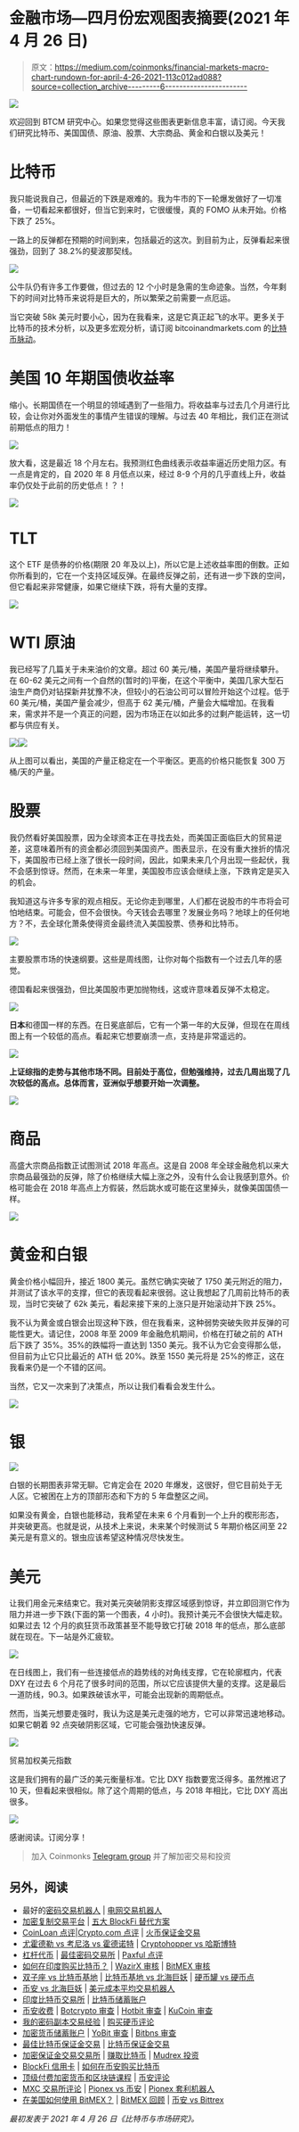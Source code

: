# 金融市场—四月份宏观图表摘要(2021 年 4 月 26 日)

> 原文：<https://medium.com/coinmonks/financial-markets-macro-chart-rundown-for-april-4-26-2021-113c012ad088?source=collection_archive---------6----------------------->

![](img/eb3fa4ccf4294dddfb7a7536a4a5e843.png)

欢迎回到 BTCM 研究中心。如果您觉得这些图表更新信息丰富，请订阅。今天我们研究比特币、美国国债、原油、股票、大宗商品、黄金和白银以及美元！

# 比特币

我只能说我自己，但最近的下跌是艰难的。我为牛市的下一轮爆发做好了一切准备，一切看起来都很好，但当它到来时，它很缓慢，真的 FOMO 从未开始。价格下跌了 25%。

一路上的反弹都在预期的时间到来，包括最近的这次。到目前为止，反弹看起来很强劲，回到了 38.2%的斐波那契线。

![](img/9d0c6920a0d3cad961af06f7b46c00f0.png)

公牛队仍有许多工作要做，但过去的 12 个小时是急需的生命迹象。当然，今年剩下的时间对比特币来说将是巨大的，所以繁荣之前需要一点厄运。

当它突破 58k 美元时要小心，因为在我看来，这是它真正起飞的水平。更多关于比特币的技术分析，以及更多宏观分析，请订阅 bitcoinandmarkets.com 的[比特币脉动](https://bitcoinandmarkets.com/membership/)。

# 美国 10 年期国债收益率

缩小。长期国债在一个明显的领域遇到了一些阻力。将收益率与过去几个月进行比较，会让你对外面发生的事情产生错误的理解。与过去 40 年相比，我们正在测试前期低点的阻力！

![](img/2ff7153a8178027b3d942d1ef0a007b5.png)

放大看，这是最近 18 个月左右。我预测红色曲线表示收益率逼近历史阻力区。有一点是肯定的，自 2020 年 8 月低点以来，经过 8-9 个月的几乎直线上升，收益率仍仅处于此前的历史低点！？！

![](img/f960727764d69dcb3811cb31ef7ed9f8.png)

# TLT

这个 ETF 是债券的价格(期限 20 年及以上)，所以它是上述收益率图的倒数。正如你所看到的，它在一个支持区域反弹。在最终反弹之前，还有进一步下跌的空间，但它看起来非常健康，如果它继续下跌，将有大量的支撑。

![](img/c2730cb9422f1b955a588a4e810958a9.png)

# WTI 原油

我已经写了几篇关于未来油价的文章。超过 60 美元/桶，美国产量将继续攀升。在 60-62 美元之间有一个自然的(暂时的)平衡，在这个平衡中，美国几家大型石油生产商仍对钻探新井犹豫不决，但较小的石油公司可以冒险开始这个过程。低于 60 美元/桶，美国产量会减少，但高于 62 美元/桶，产量会大幅增加。在我看来，需求并不是一个真正的问题，因为市场正在以如此多的过剩产能运转，这一切都与供应有关。

![](img/486cf90bb7a60f014a7a2d94effdd2bd.png)![](img/b63f4629d3f81575f28265ba5ad613c9.png)

从上图可以看出，美国的产量正稳定在一个平衡区。更高的价格只能恢复 300 万桶/天的产量。

# 股票

我仍然看好美国股票，因为全球资本正在寻找去处，而美国正面临巨大的贸易逆差，这意味着所有的资金都必须回到美国资产。图表显示，在没有重大挫折的情况下，美国股市已经上涨了很长一段时间，因此，如果未来几个月出现一些起伏，我不会感到惊讶。然而，在未来一年里，美国股市应该会继续上涨，下跌肯定是买入的机会。

我知道这与许多专家的观点相反。无论你走到哪里，人们都在说股市的牛市将会可怕地结束。可能会，但不会很快。今天钱会去哪里？发展业务吗？地球上的任何地方？不，去全球化萧条使得资金最终流入美国股票、债券和比特币。

![](img/03793c193b8744aaa2244f1e25fb28a6.png)

主要股票市场的快速纲要。这些是周线图，让你对每个指数有一个过去几年的感觉。

德国看起来很强劲，但比美国股市更加抛物线，这或许意味着反弹不太稳定。

![](img/ec77877700ce708aa06451935b35349b.png)

**日本**和德国一样的东西。在日冕底部后，它有一个第一年的大反弹，但现在在周线图上有一个较低的高点。看起来它想要崩溃一点，支持是非常遥远的。

![](img/6cdf6064aa818f7a4adf9a1e7c69855f.png)

**上证综指的走势与其他市场不同。目前处于高位，但勉强维持，过去几周出现了几次较低的高点。总体而言，亚洲似乎想要开始一次调整。**

![](img/d42af3ee19dbb4a90db1febaacf2e0c2.png)

# 商品

高盛大宗商品指数正试图测试 2018 年高点。这是自 2008 年全球金融危机以来大宗商品最强劲的反弹，除了价格继续大幅上涨之外，没有什么会让我感到意外。价格可能会在 2018 年高点上方假装，然后跳水或可能在这里掉头，就像美国国债一样。

![](img/0cd93d11b6819ee3b0e75a726f3eb585.png)

# 黄金和白银

黄金价格小幅回升，接近 1800 美元。虽然它确实突破了 1750 美元附近的阻力，并测试了该水平的支撑，但它的表现看起来很弱。这让我想起了几周前比特币的表现，当时它突破了 62k 美元，看起来接下来的上涨只是开始滚动并下跌 25%。

我不认为黄金或白银会出现这种下跌，但在我看来，这种弱势突破失败并反弹的可能性更大。请记住，2008 年至 2009 年金融危机期间，价格在打破之前的 ATH 后下跌了 35%。35%的跌幅将一直达到 1350 美元。我不认为它会变得那么低，但目前为止它只比最近的 ATH 低 20%。跌至 1550 美元将是 25%的修正，这在我看来仍是一个不错的区间。

当然，它又一次来到了决策点，所以让我们看看会发生什么。

![](img/6f89f34e7f257baa2aef059e464f2493.png)

# 银

![](img/06d9e7f4d3222eb55a4878934a5a9f25.png)

白银的长期图表非常无聊。它肯定会在 2020 年爆发，这很好，但它目前处于无人区。它被困在上方的顶部形态和下方的 5 年盘整区之间。

如果没有黄金，白银也能移动，我希望在未来 6 个月看到一个上升的楔形形态，并突破更高。也就是说，从技术上来说，未来某个时候测试 5 年期价格区间至 22 美元是有意义的。银虫应该希望这种情况尽快发生。

# 美元

让我们用金元来结束它。我对美元突破阴影支撑区域感到惊讶，并立即回测它作为阻力并进一步下跌(下面的第一个图表，4 小时)。我预计美元不会很快大幅走软。如果过去 12 个月的疯狂货币政策甚至不能导致它打破 2018 年的低点，那么底部就在现在。下一站是外汇疲软。

![](img/41b96319cee5a46c3964796be86d4b74.png)

在日线图上，我们有一些连接低点的趋势线的对角线支撑，它在轮廓框内，代表 DXY 在过去 6 个月花了很多时间的范围，所以它应该提供大量的支撑。这是最后一道防线，90.3。如果跌破该水平，可能会出现新的周期低点。

然而，当美元想要走强时，我认为这是美元走强的地方，它可以非常迅速地移动。如果它朝着 92 点突破阴影区域，它可能会强劲快速反弹。

![](img/78c9b83a50b724232ffe2a268a5ca322.png)

贸易加权美元指数

这是我们拥有的最广泛的美元衡量标准。它比 DXY 指数要宽泛得多。虽然推迟了 10 天，但看起来很相似。除了这个周期的低点，与 2018 年相比，它比 DXY 高出很多。

![](img/b3046a2d43c3c89e8aa9611e5d87adff.png)

感谢阅读。订阅分享！

> 加入 Coinmonks [Telegram group](https://t.me/joinchat/uiLERCQL1fQ5ZjA1) 并了解加密交易和投资

## 另外，阅读

*   最好的[密码交易机器人](/coinmonks/crypto-trading-bot-c2ffce8acb2a) | [电网交易机器人](https://blog.coincodecap.com/grid-trading)
*   [加密复制交易平台](/coinmonks/top-10-crypto-copy-trading-platforms-for-beginners-d0c37c7d698c) | [五大 BlockFi 替代方案](https://blog.coincodecap.com/blockfi-alternatives)
*   [CoinLoan 点评](/coinmonks/coinloan-review-18128b9badc4)|[Crypto.com 点评](/coinmonks/crypto-com-review-f143dca1f74c) | [火币保证金交易](/coinmonks/huobi-margin-trading-b3b06cdc1519)
*   [尤霍德勒 vs 考尼洛 vs 霍德诺特](/coinmonks/youhodler-vs-coinloan-vs-hodlnaut-b1050acde55a) | [Cryptohopper vs 哈斯博特](https://blog.coincodecap.com/cryptohopper-vs-haasbot)
*   [杠杆代币](/coinmonks/leveraged-token-3f5257808b22) | [最佳密码交易所](/coinmonks/crypto-exchange-dd2f9d6f3769) | [Paxful 点评](/coinmonks/paxful-review-4daf2354ab70)
*   [如何在印度购买比特币？](/coinmonks/buy-bitcoin-in-india-feb50ddfef94) | [WazirX 审核](/coinmonks/wazirx-review-5c811b074f5b) | [BitMEX 审核](https://blog.coincodecap.com/bitmex-review)
*   [双子座 vs 比特币基地](https://blog.coincodecap.com/gemini-vs-coinbase) | [比特币基地 vs 北海巨妖](https://blog.coincodecap.com/kraken-vs-coinbase) | [硬币罐 vs 硬币点](https://blog.coincodecap.com/coinspot-vs-coinjar)
*   [币安 vs 北海巨妖](https://blog.coincodecap.com/binance-vs-kraken) | [美元成本平均交易机器人](https://blog.coincodecap.com/pionex-dca-bot)
*   [印度比特币交易所](/coinmonks/bitcoin-exchange-in-india-7f1fe79715c9) | [比特币储蓄账户](/coinmonks/bitcoin-savings-account-e65b13f92451)
*   [币安收费](/coinmonks/binance-fees-8588ec17965) | [Botcrypto 审查](/coinmonks/botcrypto-review-2021-build-your-own-trading-bot-coincodecap-6b8332d736c7) | [Hotbit 审查](/coinmonks/hotbit-review-cd5bec41dafb) | [KuCoin 审查](https://blog.coincodecap.com/kucoin-review)
*   [我的密码副本交易经验](/coinmonks/my-experience-with-crypto-copy-trading-d6feb2ce3ac5) | [购买硬币评论](https://blog.coincodecap.com/buycoins-review)
*   [加密货币储蓄账户](/coinmonks/cryptocurrency-savings-accounts-be3bc0feffbf) | [YoBit 审查](/coinmonks/yobit-review-175464162c62) | [Bitbns 审查](/coinmonks/bitbns-review-38256a07e161)
*   [最佳比特币保证金交易](/coinmonks/bitcoin-margin-trading-exchange-bcbfcbf7b8e3) | [比特币保证金交易](https://blog.coincodecap.com/bityard-margin-trading)
*   [加密保证金交易交易所](/coinmonks/crypto-margin-trading-exchanges-428b1f7ad108) | [赚取比特币](/coinmonks/earn-bitcoin-6e8bd3c592d9) | [Mudrex 投资](https://blog.coincodecap.com/mudrex-invest-review-the-best-way-to-invest-in-crypto)
*   [BlockFi 信用卡](https://blog.coincodecap.com/blockfi-credit-card) | [如何在币安购买比特币](https://blog.coincodecap.com/buy-bitcoin-binance)
*   [顶级付费加密货币和区块链课程](https://blog.coincodecap.com/blockchain-courses) | [币安评论](/coinmonks/binance-review-ee10d3bf3b6e)
*   [MXC 交易所评论](/coinmonks/mxc-exchange-review-3af0ec1cba8c) | [Pionex vs 币安](https://blog.coincodecap.com/pionex-vs-binance) | [Pionex 套利机器人](https://blog.coincodecap.com/pionex-arbitrage-bot)
*   [在美国如何使用 BitMEX？](https://blog.coincodecap.com/use-bitmex-in-usa) | [BitMEX 回顾](https://blog.coincodecap.com/bitmex-review) | [币安 vs Bittrex](https://blog.coincodecap.com/binance-vs-bittrex)

*最初发表于 2021 年 4 月 26 日《比特币与市场研究》。*